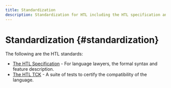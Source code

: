 ```yaml
---
title: Standardization
description: Standardization for HTL including the HTL specification and the HTL TCK.
---
```


# Standardization {#standardization}

The following are the HTL standards:

* [The HTL Specification](https://github.com/adobe/htl-spec) - For language lawyers, the formal syntax and feature description.
* [The HTL TCK](https://github.com/Adobe-Marketing-Cloud/sightly-tck) - A suite of tests to certify the compatibility of the language.
